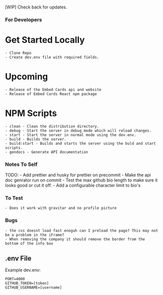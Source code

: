 [WIP] Check back for updates.

### For Developers
# Get Started Locally
    - Clone Repo
    - Create dev.env file with required fields.

# Upcoming
    - Release of the Embed Cards api and website
    - Release of Embed Cards React npm package

# NPM Scripts
    - clean - Clean the distribution directory.
    - debug - Start the server in debug mode which will reload changes.
    - start - Start the server in normal mode using the dev.env.
    - build - Builds the server.
    - build:start - Builds and starts the server using the buld and start scripts.
    - gendocs - Generate API documentation

### Notes To Self
TODO:
    - Add prettier and husky for prettier on precommit
    - Make the api doc genrator run on commit
    - Test the max github bio length to make sure it looks good or cut it off.
    - Add a configurable character limit to bio's

### To Test
    - Does it work with gravitar and no profile picture

### Bugs
    - the css doesnt load fast enoguh can I preload the page? This may not be a problem in the iFrame?
    - When removing the company it should remove the border from the bottom of the info box

## .env File
Example dev.env:
```
PORT=4000
GITHUB_TOKEN=[token]
GITHUB_USERNAME=[username]
```